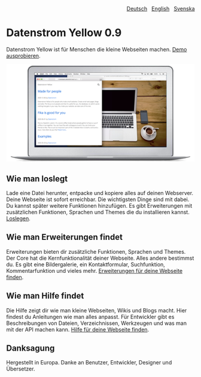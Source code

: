 <p align="right"><a href="README-de.md">Deutsch</a> &nbsp; <a href="README.md">English</a> &nbsp; <a href="README-sv.md">Svenska</a></p>

# Datenstrom Yellow 0.9

Datenstrom Yellow ist für Menschen die kleine Webseiten machen. [Demo ausprobieren](https://datenstrom.se/de/yellow/demo/).

<p align="left"><img src="SCREENSHOT.png" alt="Bildschirmfoto"></p>

## Wie man loslegt

Lade eine Datei herunter, entpacke und kopiere alles auf deinen Webserver. Deine Webseite ist sofort erreichbar. Die wichtigsten Dinge sind mit dabei. Du kannst später weitere Funktionen hinzufügen. Es gibt Erweiterungen mit zusätzlichen Funktionen, Sprachen und Themes die du installieren kannst. [Loslegen](https://datenstrom.se/de/yellow/help/how-to-get-started).

## Wie man Erweiterungen findet

Erweiterungen bieten dir zusätzliche Funktionen, Sprachen und Themes. Der Core hat die Kernfunktionalität deiner Webseite. Alles andere bestimmst du. Es gibt eine Bildergalerie, ein Kontaktformular, Suchfunktion, Kommentarfunktion und vieles mehr. [Erweiterungen für deine Webseite finden](https://datenstrom.se/de/yellow/extensions/).

## Wie man Hilfe findet

Die Hilfe zeigt dir wie man kleine Webseiten, Wikis und Blogs macht. Hier findest du Anleitungen wie man alles anpasst. Für Entwickler gibt es Beschreibungen von Dateien, Verzeichnissen, Werkzeugen und was man mit der API machen kann. [Hilfe für deine Webseite finden](https://datenstrom.se/de/yellow/help/).

## Danksagung

Hergestellt in Europa. Danke an Benutzer, Entwickler, Designer und Übersetzer.
